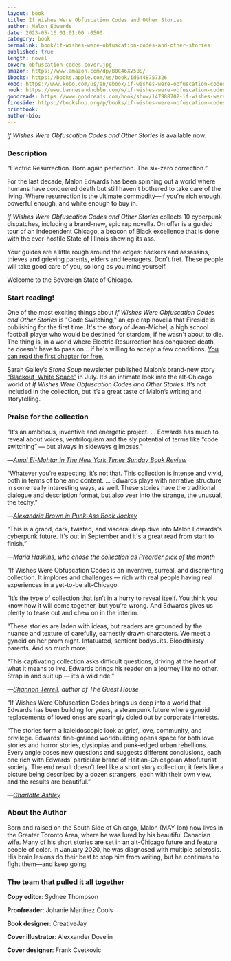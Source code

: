 ```yaml
---
layout: book
title: If Wishes Were Obfuscation Codes and Other Stories
author: Malon Edwards
date: 2023-05-16 01:01:00 -0500
category: book
permalink: book/if-wishes-were-obfuscation-codes-and-other-stories
published: true
length: novel
cover: obfuscation-codes-cover.jpg
amazon: https://www.amazon.com/dp/B0C46XV5BS/
ibooks: https://books.apple.com/us/book/id6448757326
kobo: https://www.kobo.com/us/en/ebook/if-wishes-were-obfuscation-codes-and-other-stories
nook: https://www.barnesandnoble.com/w/if-wishes-were-obfuscation-codes-and-other-stories-malon-edwards/1143432107
goodreads: https://www.goodreads.com/book/show/147988702-if-wishes-were-obfuscation-codes-and-other-stories
fireside: https://bookshop.org/p/books/if-wishes-were-obfuscation-codes-and-other-stories-malon-edwards/20039487
printbook:
author-bio:
---
```

_If Wishes Were Obfuscation Codes and Other Stories_ is available now.

### Description

“Electric Resurrection. Born again perfection. The six-zero correction.”

For the last decade, Malon Edwards has been spinning out a world where humans have conquered death but still haven't bothered to take care of the living. Where resurrection is the ultimate commodity—if you're rich enough, powerful enough, and white enough to buy in.

_If Wishes Were Obfuscation Codes and Other Stories_ collects 10 cyberpunk dispatches, including a brand-new, epic rap novella. On offer is a guided tour of an independent Chicago, a beacon of Black excellence that is done with the ever-hostile State of Illinois showing its ass.

Your guides are a little rough around the edges: hackers and assassins, thieves and grieving parents, elders and teenagers. Don't fret. These people will take good care of you, so long as you mind yourself.

Welcome to the Sovereign State of Chicago.

### Start reading!

One of the most exciting things about _If Wishes Were Obfuscation Codes and Other Stories_ is "Code Switching," an epic rap novella that Fireside is publishing for the first time. It's the story of Jean-Michel, a high school football player who would be destined for stardom, if he wasn't about to die. The thing is, in a world where Electric Resurrection has conquered death, he doesn't have to pass on... if he's willing to accept a few conditions. [You can read the first chapter for free.](https://preview.mailerlite.io/emails/webview/389785/97856278024423127)

Sarah Gailey’s _Stone Soup_ newsletter published Malon’s brand-new story [“Blackout, White Space”](https://stone-soup.ghost.io/blackout-and-white-space/) in July. It’s an intimate look into the alt-Chicago world of _If Wishes Were Obfuscation Codes and Other Stories_. It’s not included in the collection, but it’s a great taste of Malon’s writing and storytelling.

### Praise for the collection

"It’s an ambitious, inventive and energetic project. ... Edwards has much to reveal about voices, ventriloquism and the sly potential of terms like “code switching” — but always in sideways glimpses."

—_[Amal El-Mohtar in The New York Times Sunday Book Review](https://www.nytimes.com/2023/10/13/books/review/new-sci-fi-fantasy-books.html?unlocked_article_code=h8A1agzMId--bXlqmJAopKxGqAA0NzgmgZvlNoj_y6o1bs-SWn1odIvqck-6e7-6E1FWMeNkXeVzBaSGQzFkLsBpNTZ2ePo7WYz4Fg_P2i83FOcq1NhYrFUd96f1HHY3DuSXZZD9RGdlUUDnFHx_CpeMoAtKrQLNflRuA4vpX1XwCRR8r53_xfegFGdz2MMwur_D5YWIolPbTQzg0dELQ14qitFQ6A6B5s85rGVnAbFtmKbHNWHyPUB2-pb0Fc5t82-fcysGRnkx-u6rdfWhGJDUyR9RjZ-nlQv-TKwuC8s7SRf4OsdtJGRuaUpOhRHmoSOsO3RjNsxvS1518efUM8Dvff23KUM&smid=url-share)_

“Whatever you’re expecting, it’s not that. This collection is intense and vivid, both in terms of tone and content. ... Edwards plays with narrative structure in some really interesting ways, as well. These stories have the traditional dialogue and description format, but also veer into the strange, the unusual, the techy.”

—_[Alexandria Brown in Punk-Ass Book Jockey](https://bookjockeyalex.com/2023/09/12/review-if-wishes-were-obfuscation-codes-and-other-stories-by-malon-edwards/#more-9408)_

“This is a grand, dark, twisted, and visceral deep dive into Malon Edwards's cyberpunk future. It's out in September and it's a great read from start to finish.”

—_[Maria Haskins, who chose the collection as Preorder pick of the month](https://maria-is-reading.blogspot.com/2023/06/my-sci-fi-fantasy-horror-short-fiction.html)_

“If Wishes Were Obfuscation Codes is an inventive, surreal, and disorienting collection. It implores and challenges — rich with real people having real experiences in a yet-to-be alt-Chicago.

“It’s the type of collection that isn’t in a hurry to reveal itself. You think you know how it will come together, but you’re wrong. And Edwards gives us plenty to tease out and chew on in the interim.

“These stories are laden with ideas, but readers are grounded by the nuance and texture of carefully, earnestly drawn characters. We meet a gynoid on her prom night. Infatuated, sentient bodysuits. Bloodthirsty parents. And so much more.

“This captivating collection asks difficult questions, driving at the heart of what it means to live. Edwards brings his reader on a journey like no other. Strap in and suit up — it’s a wild ride.”

—_[Shannon Terrell](https://shannonterrell.com), author of The Guest House_

“If Wishes Were Obfuscation Codes brings us deep into a world that Edwards has been building for years, a steampunk future where gynoid replacements of loved ones are sparingly doled out by corporate interests. 

“The stories form a kaleidoscopic look at grief, love, community, and privilege. Edwards’ fine-grained worldbuilding opens space for both love stories and horror stories, dystopias and punk-edged urban rebellions. Every angle poses new questions and suggests different conclusions, each one rich with Edwards’ particular brand of Haitian-Chicagoian Afrofuturist society. The end result doesn’t feel like a short story collection; it feels like a picture being described by a dozen strangers, each with their own view, and the results are beautiful.”

—_[Charlotte Ashley](https://twitter.com/CharlotteAshley)_

### About the Author

Born and raised on the South Side of Chicago, Malon (MAY-lon) now lives in the Greater Toronto Area, where he was lured by his beautiful Canadian wife. Many of his short stories are set in an alt-Chicago future and feature people of color. In January 2020, he was diagnosed with multiple sclerosis. His brain lesions do their best to stop him from writing, but he continues to fight them—and keep going.

### The team that pulled it all together
**Copy editor**: Sydnee Thompson

**Proofreader**: Johanie Martinez Cools

**Book designer**: CreativeJay

**Cover illustrator**: Alexxander Dovelin

**Cover designer**: Frank Cvetkovic
